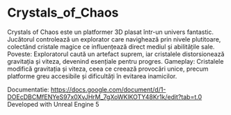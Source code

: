 # Crystals_of_Chaos
Crystals of Chaos este un platformer 3D plasat într-un univers fantastic. Jucătorul controlează un explorator care navighează prin nivele plutitoare, colectând cristale magice ce influențează direct mediul și abilitățile sale.
Poveste: Exploratorul caută un artefact suprem, iar cristalele distorsionează gravitația și viteza, devenind esențiale pentru progres.
Gameplay: Cristalele modifică gravitația și viteza, ceea ce creează provocări unice, precum platforme greu accesibile și dificultăți în evitarea inamicilor.

Documentatie: https://docs.google.com/document/d/1-DOEcDBCMfENYeS97x0XvJHrM_7gXoWKlKOTY48Kr1k/edit?tab=t.0
Developed with Unreal Engine 5
